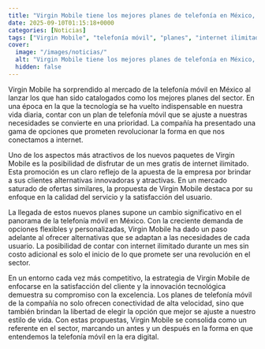 ```yaml
---
title: "Virgin Mobile tiene los mejores planes de telefonía en México, y con estos paquetes podrás recibir un mes gratis de internet ilimitado"
date: 2025-09-10T01:15:18+0000
categories: [Noticias]
tags: ["Virgin Mobile", "telefonía móvil", "planes", "internet ilimitado", "México", "innovación tecnológica", "satisfacción del cliente."]
cover:
  image: "/images/noticias/"
  alt: "Virgin Mobile tiene los mejores planes de telefonía en México, y con estos paquetes podrás recibir un mes gratis de internet ilimitado"
  hidden: false
---
```


Virgin Mobile ha sorprendido al mercado de la telefonía móvil en México al lanzar los que han sido catalogados como los mejores planes del sector. En una época en la que la tecnología se ha vuelto indispensable en nuestra vida diaria, contar con un plan de telefonía móvil que se ajuste a nuestras necesidades se convierte en una prioridad. La compañía ha presentado una gama de opciones que prometen revolucionar la forma en que nos conectamos a internet.

Uno de los aspectos más atractivos de los nuevos paquetes de Virgin Mobile es la posibilidad de disfrutar de un mes gratis de internet ilimitado. Esta promoción es un claro reflejo de la apuesta de la empresa por brindar a sus clientes alternativas innovadoras y atractivas. En un mercado saturado de ofertas similares, la propuesta de Virgin Mobile destaca por su enfoque en la calidad del servicio y la satisfacción del usuario.

La llegada de estos nuevos planes supone un cambio significativo en el panorama de la telefonía móvil en México. Con la creciente demanda de opciones flexibles y personalizadas, Virgin Mobile ha dado un paso adelante al ofrecer alternativas que se adaptan a las necesidades de cada usuario. La posibilidad de contar con internet ilimitado durante un mes sin costo adicional es solo el inicio de lo que promete ser una revolución en el sector.

En un entorno cada vez más competitivo, la estrategia de Virgin Mobile de enfocarse en la satisfacción del cliente y la innovación tecnológica demuestra su compromiso con la excelencia. Los planes de telefonía móvil de la compañía no solo ofrecen conectividad de alta velocidad, sino que también brindan la libertad de elegir la opción que mejor se ajuste a nuestro estilo de vida. Con estas propuestas, Virgin Mobile se consolida como un referente en el sector, marcando un antes y un después en la forma en que entendemos la telefonía móvil en la era digital.
